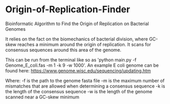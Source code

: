 # Origin-of-Replication-Finder
Bioinformatic Algorithm to Find the Origin of Replication on Bacterial Genomes

It relies on the fact on the biomechanics of bacterial division, where GC-skew reaches a minimum around the origin of replication. It scans for consensus sequences around this area of the genome.

This can be run from the terminal like so as 'python main.py -f Genome_E_coli.fas -m 1 -k 9 -w 1000'. An example E coli genome can be found here: https://www.genome.wisc.edu/sequencing/updating.htm

Where:
-f is the path to the genome fasta file
-m is the maximum number of mismatches that are allowed when determining a consensus sequence
-k is the length of the consensus sequence
-w is the length of the genome scanned near a GC-skew minimum
